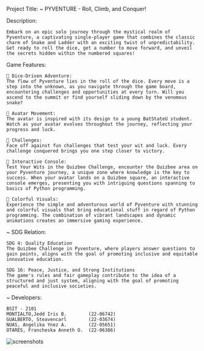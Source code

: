 Project Title:
    ~ PYVENTURE - Roll, Climb, and Conquer!

Description:

    Embark on an epic solo journey through the mystical realm of Pyventure, a captivating single-player game that combines the classic charm of Snake and Ladder with an exciting twist of unpredictability. Get ready to roll the dice, get a number to move forward, and unveil the secrets hidden within the numbered squares!

Game Features:

    🎲 Dice-Driven Adventure:
    The flow of Pyventure lies in the roll of the dice. Every move is a step into the unknown, as you navigate through the game board, encountering challenges and opportunities at every turn. Will you ascend to the summit or find yourself sliding down by the venomous snake?

    👤 Avatar Movement:
    The avatar is inspired with its design to a young BatStateU student. Watch as your avatar evolves throughout the journey, reflecting your progress and luck.

    🌌 Challenges:
    Face off against fun challenges that test your wit and luck. Every challenge conquered brings you one step closer to victory.

    🌟 Interactive Console:
    Test Your Wits in the Quizbee Challenge, encounter the Quizbee area on your Pyventure journey, a unique zone where knowledge is the key to success. When your avatar lands on a Quizbee square, an interactive console emerges, presenting you with intriguing questions spanning to basics of Python programming.

    🌈 Colorful Visuals:
    Experience the simple and adventurous world of Pyventure with stunning and colorful visuals that bring educational stuff in regard of Python programming. The combination of vibrant landscapes and dynamic animations creates an immersive gaming experience.


~ SDG Relation:

    SDG 4: Quality Education
    The Quizbee Challenge in Pyventure, where players answer questions to gain points, aligns with the goal of promoting inclusive and equitable innovative education.

    SDG 16: Peace, Justice, and Strong Institutions
    The game's rules and fair gameplay contribute to the idea of a structured and just system, aligning with the goal of promoting peaceful and inclusive societies.


~ Developers:

    BSIT - 2101
    MONTIALTO,Jedd Iris B.        (22-06742)
    GUALBERTO, Steavencarl        (22-03674)
    NUAS, Angelika Ynez A.        (22-05651)
    OTARES, Francheska Anneth O.  (22-06386)

![screenshots](image.png)
